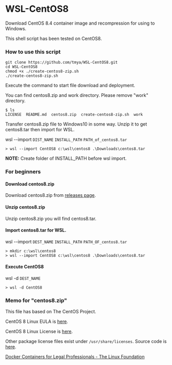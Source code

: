 # WSL-CentOS8

Download CentOS 8.4 container image and recompression for using to Windows.

This shell script has been tested on CentOS8.

### How to use this script

```shell
git clone https://github.com/tmya/WSL-CentOS8.git
cd WSL-CentOS8
chmod +x ./create-centos8-zip.sh
./create-centos8-zip.sh
```

Execute the command to start file download and deployment.

You can find centos8.zip and work directory. Please remove "work" directory.

```shell
$ ls
LICENSE  README.md  centos8.zip  create-centos8-zip.sh  work
```

Transfer centos8.zip file to Windows10 in some way. Unzip it to get centos8.tar then import for WSL.

wsl --import `DIST_NAME` `INSTALL_PATH` `PATH_of_centos8.tar`

```shell
> wsl --import CentOS8 c:\wsl\centos8 .\Downloads\centos8.tar
```
**NOTE:** Create folder of INSTALL_PATH before wsl import.

### For beginners

#### Download centos8.zip

Download centos8.zip from [releases page](https://github.com/tmya/WSL-CentOS8/releases/tag/v0.0.1-8.4.2105).

#### Unzip centos8.zip

Unzip centos8.zip you will find centos8.tar.

#### Import centos8.tar for WSL.

wsl --import `DEST_NAME` `INSTALL_PATH` `PATH_OF_centos8.tar`

```shell
> mkdir c:\wsl\centos8
> wsl --import CentOS8 c:\wsl\centos8 .\Downloads\centos8.tar 
```

#### Execute CentOS8

wsl -d `DEST_NAME`

```shell
> wsl -d CentOS8
```

### Memo for "centos8.zip"

This file has based on The CentOS Project.

CentOS 8 Linux EULA is [here](https://git.centos.org/rpms/centos-release/blob/c8/f/SOURCES/EULA).

CentOS 8 Linux License is [here](https://git.centos.org/rpms/centos-release/blob/c8/f/SOURCES/GPL).

Other package license files exist under `/usr/share/licenses`. Source code is [here](https://vault.centos.org/centos/8.4.2105/).



[Docker Containers for Legal Professionals - The Linux Foundation](https://linuxfoundation.jp/publications/2020/04/docker-containers-for-legal-professionals/)

